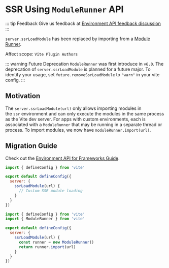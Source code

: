 # SSR Using `ModuleRunner` API

::: tip Feedback
Give us feedback at [Environment API feedback discussion](https://github.com/vitejs/vite/discussions/16358)
:::

`server.ssrLoadModule` has been replaced by importing from a [Module Runner](/guide/api-environment#modulerunner).

Affect scope: `Vite Plugin Authors`

::: warning Future Deprecation
`ModuleRunner` was first introduce in `v6.0`. The deprecation of `server.ssrLoadModule` is planned for a future major. To identify your usage, set `future.removeSsrLoadModule` to `"warn"` in your vite config.
:::

## Motivation

The `server.ssrLoadModule(url)` only allows importing modules in the `ssr` environment and can only execute the modules in the same process as the Vite dev server. For apps with custom environments, each is associated with a `ModuleRunner` that may be running in a separate thread or process. To import modules, we now have `moduleRunner.import(url)`.

## Migration Guide

Check out the [Environment API for Frameworks Guide](../guide/api-environment-frameworks.md).
```js twoslash [vite.config.js]
import { defineConfig } from 'vite'

export default defineConfig({
  server: {
    ssrLoadModule(url) {
      // Custom SSR module loading
    }
  }
})
``` 
```js twoslash [vite.config.js]
import { defineConfig } from 'vite'
import { ModuleRunner } from 'vite'

export default defineConfig({
  server: {
    ssrLoadModule(url) {
      const runner = new ModuleRunner()
      return runner.import(url)
    }
  }
})
```        
  